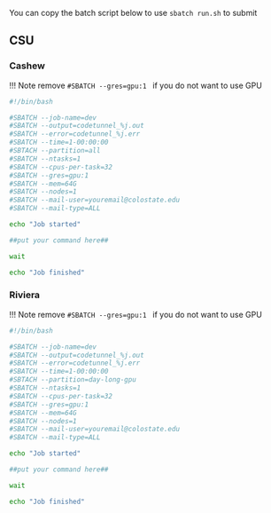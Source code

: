 You can copy the batch script below to use `sbatch run.sh` to submit 

## CSU
### Cashew

!!! Note
    remove `#SBATCH --gres=gpu:1 ` if you do not want to use GPU

```bash
#!/bin/bash

#SBATCH --job-name=dev 
#SBATCH --output=codetunnel_%j.out
#SBATCH --error=codetunnel_%j.err
#SBATCH --time=1-00:00:00
#SBTACH --partition=all
#SBATCH --ntasks=1
#SBATCH --cpus-per-task=32
#SBATCH --gres=gpu:1 
#SBATCH --mem=64G
#SBATCH --nodes=1
#SBATCH --mail-user=youremail@colostate.edu
#SBATCH --mail-type=ALL

echo "Job started"

##put your command here##

wait

echo "Job finished"

```

### Riviera

!!! Note
    remove `#SBATCH --gres=gpu:1 ` if you do not want to use GPU

```bash
#!/bin/bash

#SBATCH --job-name=dev 
#SBATCH --output=codetunnel_%j.out
#SBATCH --error=codetunnel_%j.err
#SBATCH --time=1-00:00:00
#SBTACH --partition=day-long-gpu
#SBATCH --ntasks=1
#SBATCH --cpus-per-task=32
#SBATCH --gres=gpu:1 
#SBATCH --mem=64G
#SBATCH --nodes=1
#SBATCH --mail-user=youremail@colostate.edu
#SBATCH --mail-type=ALL

echo "Job started"

##put your command here##

wait

echo "Job finished"

```